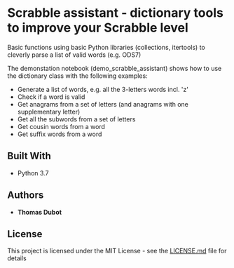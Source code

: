 # Scrabble assistant - dictionary tools to improve your Scrabble level

Basic functions using basic Python libraries (collections, itertools) to cleverly parse a list of valid words (e.g. ODS7)

The demonstation notebook (demo_scrabble_assistant) shows how to use the dictionary class with the following examples:
* Generate a list of words, e.g. all the 3-letters words incl. 'z'
* Check if a word is valid
* Get anagrams from a set of letters (and anagrams with one supplementary letter)
* Get all the subwords from a set of letters
* Get cousin words from a word
* Get suffix words from a word

## Built With

* Python 3.7

## Authors

* **Thomas Dubot** 

## License

This project is licensed under the MIT License - see the [LICENSE.md](LICENSE.md) file for details



